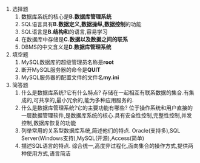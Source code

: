 1. 选择题
    1. 数据库系统的核心是**B.数据库管理系统**
    2. SQL语言具有**B.数据定义,数据操纵,数据控制**的功能
    3. SQL语言是**B.结构和**的语言,容易学习
    4. 在数据库中存储是**C.数据以及数据之间的联系**
    5. DBMS的中文含义是**D.数据库管理系统**
2. 填空题
    1. MySQL数据库的超级管理员名称是**root**
    2. 断开MySQL服务器的命令是**QUIT**
    3. MySQL服务器的配置文件的文件名**my.ini**
3. 简答题
    1. 什么是数据库系统?它有什么特点?
        存储在一起相互有联系数据的集合.有集成的,可共享的,最小冗余的,能为多种应用服务的.
    2. 什么是数据库管理系统?它的主要功能有哪些?
        位于操作系统和用户直接的一层数据管理软件,是数据库系统的核心.具有安全性控制,完整性控制,并发控制,数据库恢复的功能
    3. 列举常用的关系型数据库系统,简述他们的特点.
        Oracle(支持多),SQL Server(Windows支持),MySQL(开源),Access(简单)
    4. 描述SQL语言的特点.
        综合统一,高度非过程化,面向集合的操作方式,提供两种使用方式,语言简洁